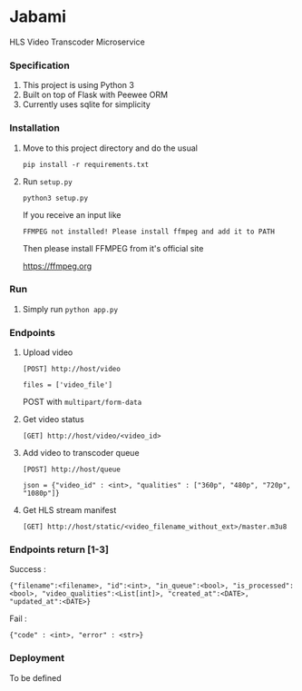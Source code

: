 # Jabami

HLS Video Transcoder Microservice

### Specification
1. This project is using Python 3
2. Built on top of Flask with Peewee ORM
3. Currently uses sqlite for simplicity


### Installation

1. Move to this project directory and do the usual
    
    ```pip install -r requirements.txt```

2. Run ```setup.py```

    ```python3 setup.py```

    If you receive an input like
    
    ```FFMPEG not installed! Please install ffmpeg and add it to PATH```
    
    Then please install FFMPEG from it's official site
    
    https://ffmpeg.org


### Run

1. Simply run ```python app.py```

### Endpoints

1. Upload video

    ```[POST] http://host/video```
   
   ```files = ['video_file']```
   
   POST with ```multipart/form-data```
   
2. Get video status

    ```[GET] http://host/video/<video_id>```
3. Add video to transcoder queue

    ```[POST] http://host/queue```

    ```json = {"video_id" : <int>, "qualities" : ["360p", "480p", "720p", "1080p"]}```

4. Get HLS stream manifest

    ```[GET] http://host/static/<video_filename_without_ext>/master.m3u8```

### Endpoints return [1-3]

Success :

```{"filename":<filename>, "id":<int>, "in_queue":<bool>, "is_processed":<bool>, "video_qualities":<List[int]>, "created_at":<DATE>, "updated_at":<DATE>}```

Fail :

```{"code" : <int>, "error" : <str>}```


### Deployment

To be defined